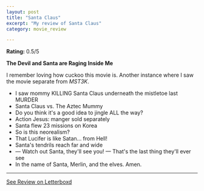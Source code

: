 ```yaml
---
layout: post
title: "Santa Claus"
excerpt: "My review of Santa Claus"
category: movie_review

---
```


**Rating:** 0.5/5

<b>The Devil and Santa are Raging Inside Me</b>

I remember loving how cuckoo this movie is. Another instance where I saw the movie separate from <i>MST3K</i>.

* I saw mommy KILLING Santa Claus underneath the mistletoe last MURDER
* Santa Claus vs. The Aztec Mummy
* Do you think it's a good idea to jingle ALL the way?
* Action Jesus: manger sold separately
* Santa flew 23 missions on Korea
* So is this neorealism?
* That Lucifer is like Satan... from Hell!
* Santa's tendrils reach far and wide
* — Watch out Santa, they'll see you! — That's the last thing they'll ever see
* In the name of Santa, Merlin, and the elves. Amen.

<hr>

[See Review on Letterboxd](https://boxd.it/5gUr2f)
